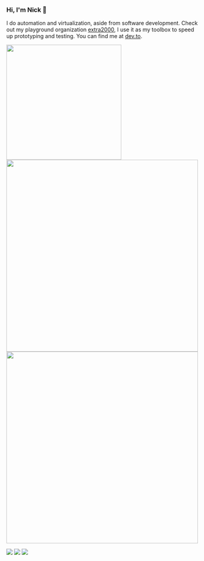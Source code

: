 ### Hi, I'm Nick 👋

I do automation and virtualization, aside from software development. Check out my playground organization [extra2000](https://github.com/extra2000), I use it as my toolbox to speed up prototyping and testing. You can find me at [dev.to](https://dev.to/nikaizuddin).

<a href="https://wakatime.com/@nikAizuddin">
  <img src="https://wakatime.com/share/@nikAizuddin/b8181f7f-6c51-4e51-b58f-d3f632c0b3a3.svg" width="300">
</a>

<a href="https://github.com/anuraghazra/github-readme-stats">
  <img src="https://github-readme-stats.vercel.app/api/wakatime?username=nikAizuddin&theme=vue&hide_border=true&custom_title=Weekly%20Coding%20Activity" width="500"/>
</a>

<a href="https://github.com/anuraghazra/github-readme-stats">
  <img src="https://github-readme-stats.vercel.app/api?username=nikAizuddin&theme=vue&show_icons=true&count_private=true&custom_title=GitHub%20Stats&hide_border=true" width="500"/>
</a>

![](https://img.shields.io/badge/OS-GNU/Linux-informational?style=for-the-badge&logo=linux&logoColor=white&color=5fc396)
![](https://img.shields.io/badge/Tools-SaltStack-informational?style=for-the-badge&logo=saltstack&logoColor=white&color=5fc396)
![](https://img.shields.io/badge/Tools-Vagrant-informational?style=for-the-badge&logo=vagrant&logoColor=white&color=5fc396)

<!--
**nikAizuddin/nikAizuddin** is a ✨ _special_ ✨ repository because its `README.md` (this file) appears on your GitHub profile.

Here are some ideas to get you started:

- 🔭 I’m currently working on ...
- 🌱 I’m currently learning ...
- 👯 I’m looking to collaborate on ...
- 🤔 I’m looking for help with ...
- 💬 Ask me about ...
- 📫 How to reach me: ...
- 😄 Pronouns: ...
- ⚡ Fun fact: ...
-->
